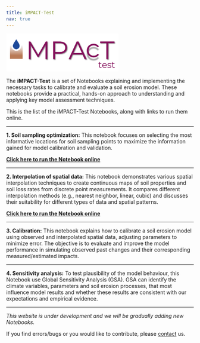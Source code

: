 ```yaml
---
title: iMPACT-Test
nav: true
---
```


<img src="images/iMPACT-Test_logo.png" alt="iMPACT-Test logo" style="width:60%;" >

The **iMPACT-Test** is a set of Notebooks explaining and implementing the necessary tasks to calibrate and evaluate a soil erosion model.  These notebooks provide a practical, hands-on approach to understanding and applying key model assessment techniques.

This is the list of the iMPACT-Test Notebooks, along with links to run them online. 

---

**1. Soil sampling optimization:** This notebook focuses on selecting the most informative locations for soil sampling points to maximize the information gained for model calibration and validation.

[**Click here to run the Notebook online**](https://mybinder.org/v2/gh/iMPACT-erosion/iMPACT-erosion/HEAD?urlpath=notebooks/iMPACT-Test/1.Optimized_soil_sampling.ipynb)

---

**2. Interpolation of spatial data:** This notebook demonstrates various spatial interpolation techniques to create continuous maps of soil properties and soil loss rates from discrete point measurements. It compares different interpolation methods (e.g., nearest neighbor, linear, cubic) and discusses their suitability for different types of data and spatial patterns.

[**Click here to run the Notebook online**](https://mybinder.org/v2/gh/iMPACT-erosion/iMPACT-erosion/HEAD?urlpath=notebooks/iMPACT-Test/2.Spatial_interpolation.ipynb)

---

**3. Calibration:** This notebook explains how to calibrate a soil erosion model using observed and interpolated spatial data, adjusting parameters to minimize error. The objective is to evaluate and improve the model performance in simulating observed past changes and their corresponding measured/estimated impacts.

---

**4. Sensitivity analysis:** To test plausibility of the model behaviour, this Notebook use Global Sensitivity Analysis (GSA). GSA can identify the climate variables, parameters and soil erosion processes, that most influence model results and whether these results are consistent with our expectations and empirical evidence. 

---

*This website is under development and we will be gradually adding new Notebooks.*

If you find errors/bugs or you would like to contribute, please [contact](./contact.md/) us.